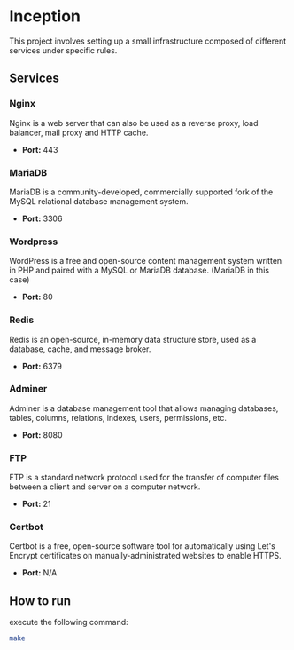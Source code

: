 # Inception

This project involves setting up a small infrastructure composed of different services under specific rules.

## Services

### Nginx

Nginx is a web server that can also be used as a reverse proxy, load balancer, mail proxy and HTTP cache.

- **Port:** 443

### MariaDB

MariaDB is a community-developed, commercially supported fork of the MySQL relational database management system.

- **Port:** 3306

### Wordpress

WordPress is a free and open-source content management system written in PHP and paired with a MySQL or MariaDB database. (MariaDB in this case)

- **Port:** 80

### Redis

Redis is an open-source, in-memory data structure store, used as a database, cache, and message broker.

- **Port:** 6379

### Adminer

Adminer is a database management tool that allows managing databases, tables, columns, relations, indexes, users, permissions, etc.

- **Port:** 8080

### FTP

FTP is a standard network protocol used for the transfer of computer files between a client and server on a computer network.

- **Port:** 21

### Certbot

Certbot is a free, open-source software tool for automatically using Let's Encrypt certificates on manually-administrated websites to enable HTTPS.

- **Port:** N/A

## How to run

execute the following command:

```bash
make
```